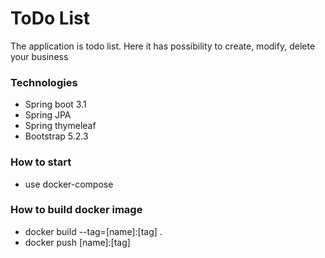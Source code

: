 # ToDo List
The application is todo list. Here it has possibility to create, modify, delete your business 

### Technologies
- Spring boot 3.1
- Spring JPA
- Spring thymeleaf
- Bootstrap 5.2.3

### How to start
- use docker-compose

### How to build docker image

- docker build --tag=[name]:[tag] .
- docker push [name]:[tag]  
